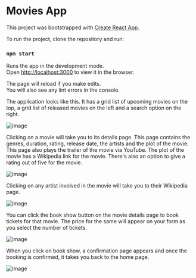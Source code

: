 # Movies App

This project was bootstrapped with [Create React App](https://github.com/facebook/create-react-app).

To run the project, clone the repository and run:

### `npm start`

Runs the app in the development mode.\
Open [http://localhost:3000](http://localhost:3000) to view it in the browser.

The page will reload if you make edits.\
You will also see any lint errors in the console.


The application looks like this. It has a grid list of upcoming movies on the top, a grid list of released movies on the left and a search option on the right.


![image](https://user-images.githubusercontent.com/33132715/121654271-68d74700-ca52-11eb-8e0f-889e8d7812c8.png)


Clicking on a movie will take you to its details page. This page contains the genres, duration, rating, release date, the artists and the plot of the movie. This page also plays the trailer of the movie via YouTube. The plot of the movie has a Wikipedia link for the movie. There's also an option to give a rating out of five for the movie.


![image](https://user-images.githubusercontent.com/33132715/121655008-22ceb300-ca53-11eb-9599-73a35e23c8dd.png)



Clicking on any artist involved in the movie will take you to their Wikipedia page. 


![image](https://user-images.githubusercontent.com/33132715/121657876-a9848f80-ca55-11eb-88d5-ed7357dfae31.png)


You can click the book show button on the movie details page to book tickets for that movie. The price for the same will appear on your form as you select the number of tickets. 


![image](https://user-images.githubusercontent.com/33132715/121658110-e0f33c00-ca55-11eb-9930-d8800b607478.png)


When you click on book show, a confirmation page appears and once the booking is confirmed, it takes you back to the home page.


![image](https://user-images.githubusercontent.com/33132715/121658356-16982500-ca56-11eb-85a9-56f3e6688d77.png)








